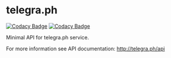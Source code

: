 # telegra.ph

[![Codacy Badge](https://api.codacy.com/project/badge/Grade/2d9556fe46cd4850aa2439f5ab566eaf)](https://www.codacy.com/app/vasyl.koida/telegra.ph?utm_source=github.com&amp;utm_medium=referral&amp;utm_content=vasyl-ko/telegra.ph&amp;utm_campaign=Badge_Grade)  [![Codacy Badge](https://api.codacy.com/project/badge/Coverage/2d9556fe46cd4850aa2439f5ab566eaf)](https://www.codacy.com/app/vasyl.koida/telegra.ph?utm_source=github.com&amp;utm_medium=referral&amp;utm_content=vasyl-ko/telegra.ph&amp;utm_campaign=Badge_Coverage)

Minimal API for telegra.ph service.

For more information see API documentation: http://telegra.ph/api
